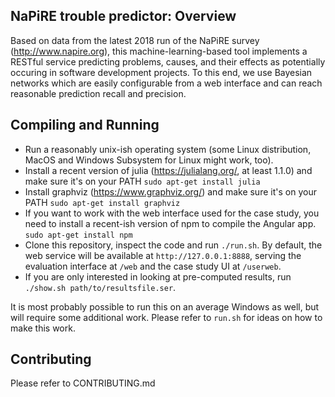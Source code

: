 NaPiRE trouble predictor:  Overview
------------------------------------

Based on data from the latest 2018 run of the NaPiRE survey (http://www.napire.org), this machine-learning-based tool implements a RESTful service predicting problems, causes, and their effects as potentially occuring in software development projects. To this end, we use Bayesian networks which are easily configurable from a web interface and can reach reasonable prediction recall and precision.

Compiling and Running
----------------------

* Run a reasonably unix-ish operating system (some Linux distribution, MacOS and Windows Subsystem for Linux might work, too).
* Install a recent version of julia (https://julialang.org/, at least 1.1.0) and make sure it's on your PATH
`sudo apt-get install julia`
* Install graphviz (https://www.graphviz.org/) and make sure it's on your PATH
`sudo apt-get install graphviz`
* If you want to work with the web interface used for the case study, you need to install a recent-ish version of npm to compile the Angular app.
`sudo apt-get install npm`
* Clone this repository, inspect the code and run `./run.sh`. By default, the web service will be available at `http://127.0.0.1:8888`, serving the evaluation interface at `/web` and the case study UI at `/userweb`.
* If you are only interested in looking at pre-computed results, run `./show.sh path/to/resultsfile.ser`.

It is most probably possible to run this on an average Windows as well, but will require some additional work. Please refer to `run.sh` for ideas on how to make this work.

Contributing
-------------

Please refer to CONTRIBUTING.md

